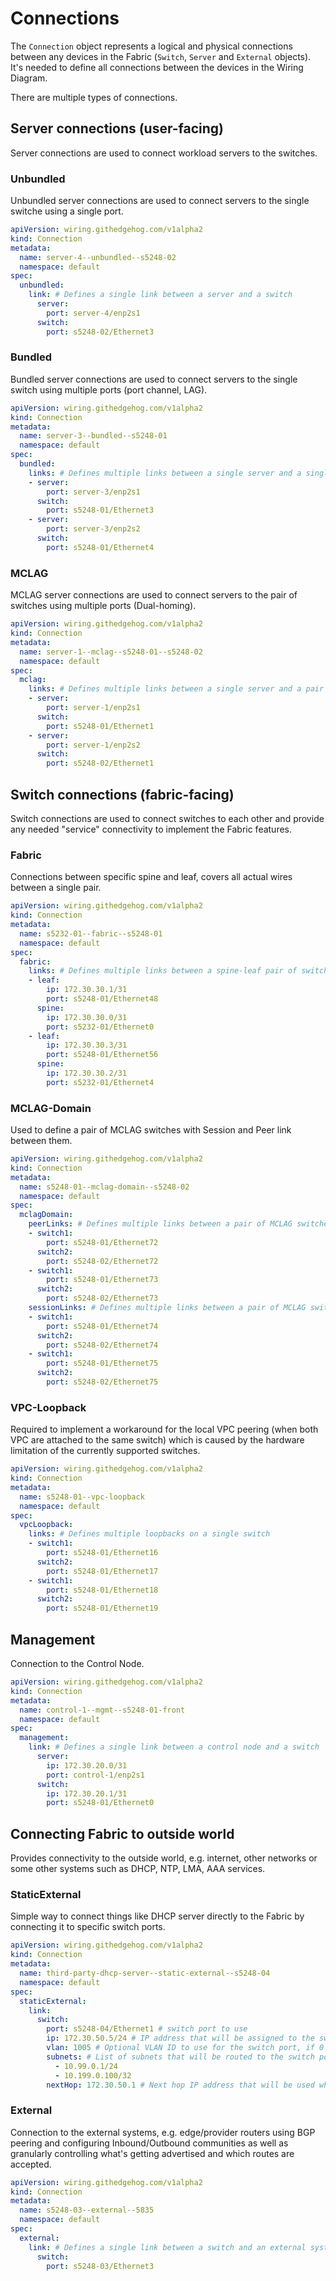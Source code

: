 # Connections

The `Connection` object represents a logical and physical connections between any devices in the Fabric (`Switch`,
`Server` and `External` objects). It's needed to define all connections between the devices in the Wiring Diagram.

There are multiple types of connections.

## Server connections (user-facing)

Server connections are used to connect workload servers to the switches.

### Unbundled

Unbundled server connections are used to connect servers to the single switche using a single port.

```yaml
apiVersion: wiring.githedgehog.com/v1alpha2
kind: Connection
metadata:
  name: server-4--unbundled--s5248-02
  namespace: default
spec:
  unbundled:
    link: # Defines a single link between a server and a switch
      server:
        port: server-4/enp2s1
      switch:
        port: s5248-02/Ethernet3
```

### Bundled

Bundled server connections are used to connect servers to the single switch using multiple ports (port channel, LAG).

```yaml
apiVersion: wiring.githedgehog.com/v1alpha2
kind: Connection
metadata:
  name: server-3--bundled--s5248-01
  namespace: default
spec:
  bundled:
    links: # Defines multiple links between a single server and a single switch
    - server:
        port: server-3/enp2s1
      switch:
        port: s5248-01/Ethernet3
    - server:
        port: server-3/enp2s2
      switch:
        port: s5248-01/Ethernet4
```

### MCLAG

MCLAG server connections are used to connect servers to the pair of switches using multiple ports (Dual-homing).

```yaml
apiVersion: wiring.githedgehog.com/v1alpha2
kind: Connection
metadata:
  name: server-1--mclag--s5248-01--s5248-02
  namespace: default
spec:
  mclag:
    links: # Defines multiple links between a single server and a pair of switches
    - server:
        port: server-1/enp2s1
      switch:
        port: s5248-01/Ethernet1
    - server:
        port: server-1/enp2s2
      switch:
        port: s5248-02/Ethernet1
```

## Switch connections (fabric-facing)

Switch connections are used to connect switches to each other and provide any needed "service" connectivity to implement
the Fabric features.

### Fabric

Connections between specific spine and leaf, covers all actual wires between a single pair.

```yaml
apiVersion: wiring.githedgehog.com/v1alpha2
kind: Connection
metadata:
  name: s5232-01--fabric--s5248-01
  namespace: default
spec:
  fabric:
    links: # Defines multiple links between a spine-leaf pair of switches with IP addresses
    - leaf:
        ip: 172.30.30.1/31
        port: s5248-01/Ethernet48
      spine:
        ip: 172.30.30.0/31
        port: s5232-01/Ethernet0
    - leaf:
        ip: 172.30.30.3/31
        port: s5248-01/Ethernet56
      spine:
        ip: 172.30.30.2/31
        port: s5232-01/Ethernet4
```

### MCLAG-Domain

Used to define a pair of MCLAG switches with Session and Peer link between them.

```yaml
apiVersion: wiring.githedgehog.com/v1alpha2
kind: Connection
metadata:
  name: s5248-01--mclag-domain--s5248-02
  namespace: default
spec:
  mclagDomain:
    peerLinks: # Defines multiple links between a pair of MCLAG switches for Peer link
    - switch1:
        port: s5248-01/Ethernet72
      switch2:
        port: s5248-02/Ethernet72
    - switch1:
        port: s5248-01/Ethernet73
      switch2:
        port: s5248-02/Ethernet73
    sessionLinks: # Defines multiple links between a pair of MCLAG switches for Session link
    - switch1:
        port: s5248-01/Ethernet74
      switch2:
        port: s5248-02/Ethernet74
    - switch1:
        port: s5248-01/Ethernet75
      switch2:
        port: s5248-02/Ethernet75
```

### VPC-Loopback

Required to implement a workaround for the local VPC peering (when both VPC are attached to the same switch) which is
caused by the hardware limitation of the currently supported switches.

```yaml
apiVersion: wiring.githedgehog.com/v1alpha2
kind: Connection
metadata:
  name: s5248-01--vpc-loopback
  namespace: default
spec:
  vpcLoopback:
    links: # Defines multiple loopbacks on a single switch
    - switch1:
        port: s5248-01/Ethernet16
      switch2:
        port: s5248-01/Ethernet17
    - switch1:
        port: s5248-01/Ethernet18
      switch2:
        port: s5248-01/Ethernet19
```

## Management

Connection to the Control Node.

```yaml
apiVersion: wiring.githedgehog.com/v1alpha2
kind: Connection
metadata:
  name: control-1--mgmt--s5248-01-front
  namespace: default
spec:
  management:
    link: # Defines a single link between a control node and a switch
      server:
        ip: 172.30.20.0/31
        port: control-1/enp2s1
      switch:
        ip: 172.30.20.1/31
        port: s5248-01/Ethernet0
```

## Connecting Fabric to outside world

Provides connectivity to the outside world, e.g. internet, other networks or some other systems such as DHCP, NTP, LMA,
AAA services.

### StaticExternal

Simple way to connect things like DHCP server directly to the Fabric by connecting it to specific switch ports.

```yaml
apiVersion: wiring.githedgehog.com/v1alpha2
kind: Connection
metadata:
  name: third-party-dhcp-server--static-external--s5248-04
  namespace: default
spec:
  staticExternal:
    link:
      switch:
        port: s5248-04/Ethernet1 # switch port to use
        ip: 172.30.50.5/24 # IP address that will be assigned to the switch port
        vlan: 1005 # Optional VLAN ID to use for the switch port, if 0 - no VLAN is configured
        subnets: # List of subnets that will be routed to the switch port using static routes and next hop
          - 10.99.0.1/24
          - 10.199.0.100/32
        nextHop: 172.30.50.1 # Next hop IP address that will be used when configuring static routes for the "subnets" list
```

### External

Connection to the external systems, e.g. edge/provider routers using BGP peering and configuring Inbound/Outbound
communities as well as granularly controlling what's getting advertised and which routes are accepted.

```yaml
apiVersion: wiring.githedgehog.com/v1alpha2
kind: Connection
metadata:
  name: s5248-03--external--5835
  namespace: default
spec:
  external:
    link: # Defines a single link between a switch and an external system
      switch:
        port: s5248-03/Ethernet3
```